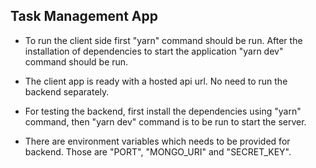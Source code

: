 ## Task Management App

- To run the client side first "yarn" command should be run. After the installation of dependencies to start the application "yarn dev" command should be run.

- The client app is ready with a hosted api url. No need to run the backend separately.

- For testing the backend, first install the dependencies using "yarn" command, then "yarn dev" command is to be run to start the server.

- There are environment variables which needs to be provided for backend. Those are "PORT", "MONGO_URI" and "SECRET_KEY".
